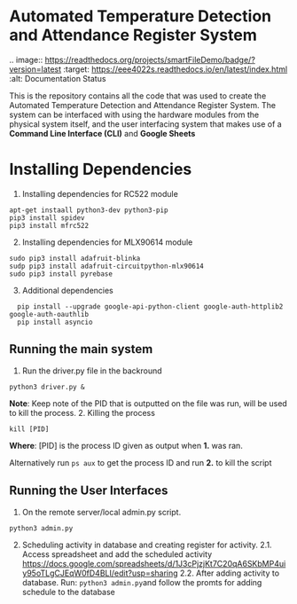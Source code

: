 # Automated Temperature Detection and Attendance Register System

.. image:: https://readthedocs.org/projects/smartFileDemo/badge/?version=latest
        :target: https://eee4022s.readthedocs.io/en/latest/index.html
        :alt: Documentation Status

This is the repository contains all the code that was used to create the Automated Temperature Detection and Attendance Register System. The system can be interfaced with using the hardware modules from the physical system itself, and the user interfacing system that makes use of a **Command Line Interface (CLI)** and **Google Sheets**

Installing Dependencies
===========================

 1. Installing dependencies for RC522 module
```
apt-get instaall python3-dev python3-pip
pip3 install spidev
pip3 install mfrc522
```
2. Installing dependencies for MLX90614 module
```
sudo pip3 install adafruit-blinka
sudp pip3 install adafruit-circuitpython-mlx90614
sudo pip3 install pyrebase
```
3. Additional dependencies
```
  pip install --upgrade google-api-python-client google-auth-httplib2 google-auth-oauthlib
  pip install asyncio
```

## Running the main system 
 1.  Run the driver.py file in the backround
 ```
python3 driver.py &
```
**Note**: Keep note of the PID that is outputted on the file was run, will be used to kill the process.
 2. Killing the process
 ```
kill [PID]
```
**Where**: [PID] is the process ID given as output when **1.** was ran.

Alternatively run `ps aux` to get the process ID and run **2.** to kill the script

## Running the User Interfaces
1. On the remote server/local admin.py script.
 ```python
python3 admin.py
```
2. Scheduling activity in database and creating register for activity.
2.1.  Access spreadsheet and add the scheduled activity
https://docs.google.com/spreadsheets/d/1J3cPjzjKt7C20qA6SKbMP4uiy95oTLgCJEqW0fD4BLI/edit?usp=sharing
2.2. After adding activity to database.
	Run: `python3 admin.py`and follow the promts for adding schedule to the database
